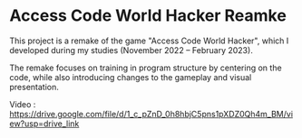 # Access Code World Hacker Reamke

This project is a remake of the game "Access Code World Hacker", which I developed during my studies (November 2022 – February 2023).

The remake focuses on training in program structure by centering on the code, while also introducing changes to the gameplay and visual presentation.

Video : https://drive.google.com/file/d/1_c_pZnD_0h8hbjC5pns1pXDZ0Qh4m_BM/view?usp=drive_link
